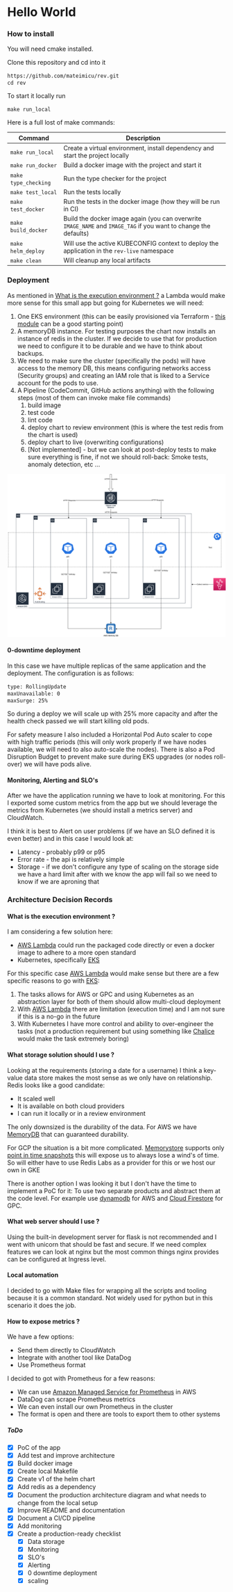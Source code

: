 # Hello World


### How to install

You will need cmake installed.

Clone this repository and cd into it
```
https://github.com/mateimicu/rev.git
cd rev
```

To start it locally run
```
make run_local

```

Here is a full lost of make commands:

| Command              | Description                                                                                                      |
| -----------          | -----------                                                                                                      |
| `make run_local`     | Create a virtual environment, install dependency and start the project locally                                   |
| `make run_docker`    | Build a docker image with the project and start it                                                               |
| `make type_checking` | Run the type checker for the project                                                                             |
| `make test_local `   | Run the tests locally                                                                                            |
| `make test_docker`   | Run the tests in the docker image (how they will be run in CI)                                                   |
| `make build_docker`  | Build the docker image again (you can overwrite `IMAGE_NAME` and `IMAGE_TAG` if you want to change the defaults) |
| `make helm_deploy`   | Will use the active KUBECONFIG context to deploy the application in the `rev-live` namespace                     |
| `make clean`         | Will cleanup any local artifacts                                                                                 |


### Deployment

As mentioned in [What is the execution environment ?](What_is_the_execution_environment_?) a Lambda would make more sense for this small app but going for Kubernetes we will need:

1) One EKS environment (this can be easily provisioned via Terraform - [this module](https://registry.terraform.io/modules/terraform-aws-modules/eks/aws/latest) can be a good starting point)
2) A memoryDB instance. For testing purposes the chart now installs an instance of redis in the cluster. If we decide to use that for production we need to configure it to be durable and we have to think about backups.
3) We need to make sure the cluster (specifically the pods) will have access to the memory DB, this means configuring networks access (Security groups) and creating an IAM role that is liked to a Service account for the pods to use.
4) A Pipeline (CodeCommit, GitHub actions anything) with the following steps (most of them can invoke make file commands)
   1) build image
   2) test code
   3) lint code
   4) deploy chart to review environment (this is where the test redis from the chart is used)
   5) deploy chart to live (overwriting configurations)
   7) [Not implemented] - but we can look at post-deploy tests to make sure everything is fine, if not we should roll-back: Smoke tests, anomaly detection, etc ...

![System diagram](./rev-deployment.png)

#### 0-downtime deployment

In this case we have multiple replicas of the same application and the deployment. The configuration is as follows:
```
type: RollingUpdate
maxUnavailable: 0
maxSurge: 25%
```
So during a deploy we will scale up with 25% more capacity and after the health check passed we will start killing old pods.

For safety measure I also included a Horizontal Pod Auto scaler to cope with high traffic periods (this will only work properly if we have nodes available, we will need to also auto-scale the nodes).
There is also a Pod Disruption Budget to prevent make sure during EKS upgrades (or nodes roll-over) we will have pods alive.

#### Monitoring, Alerting and SLO's

After we have the application running we have to look at monitoring. For this I exported some custom metrics from the app but we should leverage the metrics from Kubernetes (we should install a metrics server) and CloudWatch.

I think it is best to Alert on user problems (if we have an SLO defined it is even better) and in this case I would look at:

* Latency - probably p99 or p95
* Error rate - the api is relatively simple
* Storage - if we don't configure any type of scaling on the storage side we have a hard limit after with we know the app will fail so we need to know if we are aproning that


### Architecture Decision Records


#### What is the execution environment ?

I am considering a few solution here:

* [AWS Lambda](https://aws.amazon.com/lambda/) could run the packaged code directly or even a docker image to adhere to a more open standard
* Kubernetes, specifically [EKS](https://aws.amazon.com/eks/)


For this specific case [AWS Lambda](https://aws.amazon.com/lambda/) would make sense but there are a few specific reasons to go with [EKS](https://aws.amazon.com/eks/):

1) The tasks allows for AWS or GPC and using Kubernetes as an abstraction layer for both of them should allow multi-cloud deployment
2) With [AWS Lambda](https://aws.amazon.com/lambda/) there are limitation (execution time) and I am not sure if this is a no-go in the future
3) With Kubernetes I have more control and ability to over-engineer the tasks (not a production requirement but using something like [Chalice](https://aws.github.io/chalice/index.html) would make the task extremely boring)


#### What storage solution should I use ?

Looking at the requirements (storing a date for a username) I think a key-value data store makes the most sense as we only have on relationship.
Redis looks like a good candidate:

* It scaled well
* It is available on both cloud providers
* I can run it locally or in a review environment

The only downsized is the durability of the data.
For AWS we have [MemoryDB](https://aws.amazon.com/memorydb/) that can guaranteed durability.

For GCP the situation is a bit more complicated.
[Memorystore](https://cloud.google.com/memorystore/docs/redis/redis-overview) supports only [point in time snapshots](https://cloud.google.com/memorystore/docs/redis/redis-overview#differences_between_managed_and_open_source_redis) this will expose us to always lose a wind's of time.
So will either have to use Redis Labs as a provider for this or we host our own in GKE


There is another option I was looking it but I don't have the time to implement a PoC for it:
To use two separate products and abstract them at the code level. For example use [dynamodb](https://aws.amazon.com/dynamodb/) for AWS and [Cloud Firestore](https://firebase.google.com/docs/firestore) for GPC.

#### What web server should I use ?

Using the built-in development server for flask is not recommended and I went with unicorn that should be fast and secure.
If we need complex features we can look at nginx but the most common things nginx provides can be configured at Ingress level.

#### Local automation

I decided to go with Make files for wrapping all the scripts and tooling because it is a common standard. Not widely used for python but in this scenario it does the job.

#### How to expose metrics ?

We have a few options:

* Send them directly to CloudWatch
* Integrate with another tool like DataDog
* Use Prometheus format

I decided to got with Prometheus for a few reasons:

* We can use [Amazon Managed Service for Prometheus](https://aws.amazon.com/prometheus/) in AWS
* DataDog can scrape Prometheus metrics
* We can even install our own Prometheus in the cluster
* The format is open and there are tools to export them to other systems

##### ToDo

- [x] PoC of the app
- [x] Add test and improve architecture
- [x] Build docker image
- [x] Create local Makefile
- [x] Create v1 of the helm chart
- [x] Add redis as a dependency
- [x] Document the production architecture diagram and what needs to change from the local setup
- [x] Improve README and documentation
- [x] Document a CI/CD pipeline
- [x] Add monitoring
- [x] Create a production-ready checklist
  - [x] Data storage
  - [x] Monitoring
  - [x] SLO's
  - [x] Alerting
  - [x] 0 downtime deployment
  - [x] scaling
